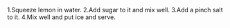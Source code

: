1.Squeeze lemon in water.
2.Add sugar to it and mix well.
3.Add a pinch salt to it.
4.Mix well and put ice and serve.